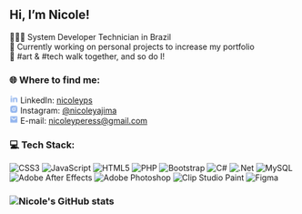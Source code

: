 ## Hi, I’m Nicole!

👩🏻‍💻 System Developer Technician in Brazil<br/>
💭 Currently working on personal projects to increase my portfolio<br/>
🎨 #art & #tech walk together, and so do I! <br/>

### 🌐 Where to find me:
<img src="./assets/linkedin-fill.png" alt="Linkedin" width="15"> LinkedIn: [nicoleyps](https://www.linkedin.com/in/nicoleyps/)  
<img src="./assets/instagram-fill.png" alt="Instagram" width="15"> Instagram: [@nicoleyajima](https://www.instagram.com/nicoleyajima)  
<img src="./assets/mail-fill.png" alt="E-mail" width="15"> E-mail: [nicoleyperess@gmail.com](mailto:nicoleyperess@gmail.com)  

### 💻 Tech Stack:
![CSS3](https://img.shields.io/badge/css3-%231572B6.svg?style=for-the-badge&logo=css3&logoColor=white) ![JavaScript](https://img.shields.io/badge/javascript-%23323330.svg?style=for-the-badge&logo=javascript&logoColor=%23F7DF1E) ![HTML5](https://img.shields.io/badge/html5-%23E34F26.svg?style=for-the-badge&logo=html5&logoColor=white) ![PHP](https://img.shields.io/badge/php-%23777BB4.svg?style=for-the-badge&logo=php&logoColor=white) ![Bootstrap](https://img.shields.io/badge/bootstrap-%238511FA.svg?style=for-the-badge&logo=bootstrap&logoColor=white) ![C#](https://img.shields.io/badge/c%23-%23239120.svg?style=for-the-badge&logo=csharp&logoColor=white) ![.Net](https://img.shields.io/badge/.NET-5C2D91?style=for-the-badge&logo=.net&logoColor=white) ![MySQL](https://img.shields.io/badge/mysql-4479A1.svg?style=for-the-badge&logo=mysql&logoColor=white) ![Adobe After Effects](https://img.shields.io/badge/Adobe%20After%20Effects-9999FF.svg?style=for-the-badge&logo=Adobe%20After%20Effects&logoColor=white) ![Adobe Photoshop](https://img.shields.io/badge/adobe%20photoshop-%2331A8FF.svg?style=for-the-badge&logo=adobe%20photoshop&logoColor=white) ![Clip Studio Paint](https://img.shields.io/badge/ClipStudioPaint-%23CFD3D3.svg?style=for-the-badge&logo=ClipStudioPaint&logoColor=white) ![Figma](https://img.shields.io/badge/figma-%23F24E1E.svg?style=for-the-badge&logo=figma&logoColor=white)
<!-- Proudly created with GPRM ( https://gprm.itsvg.in ) -->

### ![Nicole's GitHub stats](https://github-readme-stats.vercel.app/api?username=nicyps&show_icons=true&theme=dracula)
